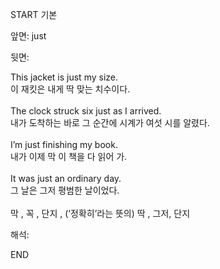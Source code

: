 START
기본

앞면:
just


뒷면:
<div>This jacket is just my size. </div><div>이 재킷은 내게 딱 맞는 치수이다.</div><div><br></div><div><div>The clock struck six just as I arrived. </div><div>내가 도착하는 바로 그 순간에 시계가 여섯 시를 알렸다.</div></div><div><br></div><div><div>I’m just finishing my book. </div><div>내가 이제 막 이 책을 다 읽어 가.</div></div><div><br></div><div><div>It was just an ordinary day. </div><div>그 날은 그저 평범한 날이었다.</div></div><div><br></div><div>막 , 꼭 , 단지 , (‘정확히’라는 뜻의) 딱 , 그저, 단지</div>


해석:
<!--ID: 1746614454153-->
END